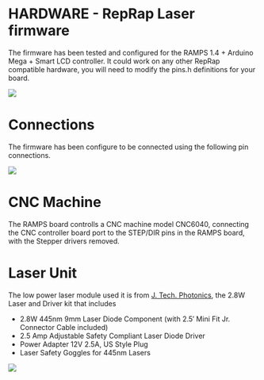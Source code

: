  HARDWARE - RepRap Laser firmware
==========================================
The firmware has been tested and configured for the RAMPS 1.4 + Arduino Mega + Smart LCD controller.
It could work on any other RepRap compatible hardware, you will need to modify the pins.h definitions for your board.

![](https://github.com/freakyattic/Firmware-LaserCutter-Marlin/blob/master/ArduinoAddons/ramps.jpg)

# Connections

The firmware has been configure to be connected using the following pin connections.

![](https://github.com/freakyattic/Firmware-LaserCutter-Marlin/blob/master/ArduinoAddons/Ramps_1.4_Freakyattic_MarlinLaser_Connections.png)

# CNC Machine

The RAMPS board controlls a CNC machine model CNC6040, connecting the CNC controller board port to the STEP/DIR pins in the RAMPS board, with the Stepper drivers removed.

# Laser Unit
The low power laser module used it is from [J. Tech. Photonics](http://http://jtechphotonics.com/), the 2.8W Laser and Driver kit that includes

* 2.8W 445nm 9mm Laser Diode Component (with 2.5′ Mini Fit Jr. Connector Cable included)
* 2.5 Amp Adjustable Safety Compliant Laser Diode Driver
* Power Adapter 12V 2.5A, US Style Plug
* Laser Safety Goggles for 445nm Lasers

![](http://jtechphotonics.com/wp-content/uploads/2014/10/Highlight-FDA-Laser-Kit-800.jpg)